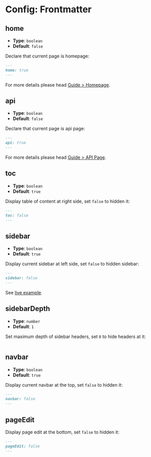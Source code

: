 # Config: Frontmatter

## home

- **Type**: `boolean`
- **Default**: `false`

Declare that current page is homepage:

```md
---
home: true
---
```

For more details please head [Guide > Homepage](../guide/home.md).

## api

- **Type**: `boolean`
- **Default**: `false`

Declare that current page is api page:

```md
---
api: true
---
```

For more details please head [Guide > API Page](../guide/api-page.md).

## toc

- **Type**: `boolean`
- **Default**: `true`

Display table of content at right side, set `false` to hidden it:

```md
---
toc: false
---
```

## sidebar

- **Type**: `boolean`
- **Default**: `true`

Display current sidebar at left side, set `false` to hidden sidebar:

```md
---
sidebar: false
---
```

See [live example](../../../docs/docs/examples/disable-sidebar.md).


## sidebarDepth

- **Type**: `number`
- **Default**: `1`

Set maximum depth of sidebar headers, set `0` to hide headers at it:

```md

```

## navbar

- **Type**: `boolean`
- **Default**: `true`

Display current navbar at the top, set `false` to hidden it:

```md
---
navbar: false
---
```

## pageEdit

Display page edit at the bottom, set `false` to hidden it:

```md
---
pageEdit: false
---
```
